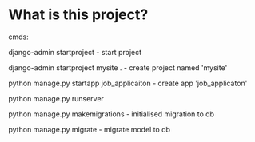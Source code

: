 # What is this project?


cmds: 

django-admin startproject - start project

django-admin startproject mysite . - create project named 'mysite'

python manage.py startapp job_applicaiton - create app 'job_applicaton'

python manage.py runserver

python manage.py makemigrations - initialised migration to db

python manage.py migrate - migrate model to db
